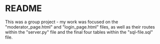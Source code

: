 # README

This was a group project - my work was focused on the "moderator_page.html" and "login_page.html" files, as well as their routes within the "server.py" file and the final four tables within the "sql-file.sql" file.
